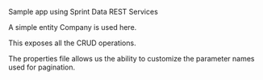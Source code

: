 Sample app using Sprint Data REST Services

A simple entity Company is used here.

This exposes all the CRUD operations. 

The properties file allows us the ability to customize the parameter names used for pagination.
